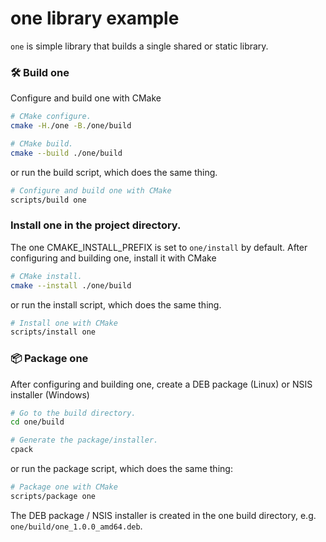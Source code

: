 # one library example

`one` is simple library that builds a single shared or static library.

### 🛠️ Build one

Configure and build one with CMake

```bash
# CMake configure.
cmake -H./one -B./one/build

# CMake build.
cmake --build ./one/build
```

or run the build script, which does the same thing.

```bash
# Configure and build one with CMake
scripts/build one
```

### Install one in the project directory.

The one CMAKE_INSTALL_PREFIX is set to `one/install` by default.  After configuring and building one, install it with CMake
```bash
# CMake install.
cmake --install ./one/build
```

or run the install script, which does the same thing.

```bash
# Install one with CMake
scripts/install one
```

### 📦 Package one

After configuring and building one, create a DEB package (Linux) or NSIS installer (Windows)

```bash
# Go to the build directory.
cd one/build

# Generate the package/installer.
cpack
```

or run the package script, which does the same thing:

```bash
# Package one with CMake
scripts/package one
```

The DEB package / NSIS installer is created in the one build directory, e.g. `one/build/one_1.0.0_amd64.deb`.